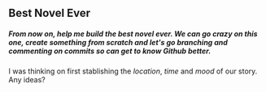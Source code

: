 ## Best Novel Ever

##### From now on, help me build the best novel ever. We can go crazy on this one, create something from scratch and let's go branching and commenting on commits so can get to know Github better. 

I was thinking on first stablishing the _location_, _time_ and _mood_ of our story. Any ideas?  
